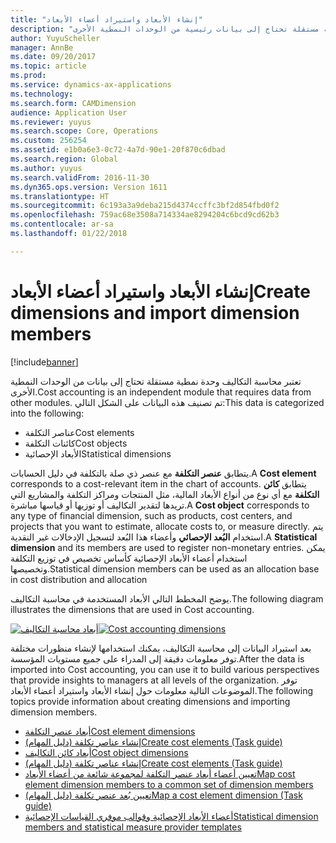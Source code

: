 ```yaml
---
title: "إنشاء الأبعاد واستيراد أعضاء الأبعاد"
description: "تعتبر محاسبة التكاليف وحدة نمطية مستقلة تحتاج إلى بيانات رئيسية من الوحدات النمطية الأخرى."
author: YuyuScheller
manager: AnnBe
ms.date: 09/20/2017
ms.topic: article
ms.prod: 
ms.service: dynamics-ax-applications
ms.technology: 
ms.search.form: CAMDimension
audience: Application User
ms.reviewer: yuyus
ms.search.scope: Core, Operations
ms.custom: 256254
ms.assetid: e1b0a6e3-0c72-4a7d-90e1-20f870c6dbad
ms.search.region: Global
ms.author: yuyus
ms.search.validFrom: 2016-11-30
ms.dyn365.ops.version: Version 1611
ms.translationtype: HT
ms.sourcegitcommit: 6c193a3a9deba215d4374ccffc3bf2d854fbd0f2
ms.openlocfilehash: 759ac68e3508a714334ae8294204c6bcd9cd62b3
ms.contentlocale: ar-sa
ms.lasthandoff: 01/22/2018

---
```


# <a name="create-dimensions-and-import-dimension-members"></a><span data-ttu-id="80832-103">إنشاء الأبعاد واستيراد أعضاء الأبعاد</span><span class="sxs-lookup"><span data-stu-id="80832-103">Create dimensions and import dimension members</span></span>

[!include[banner](../includes/banner.md)]

<span data-ttu-id="80832-104">تعتبر محاسبة التكاليف وحدة نمطية مستقلة تحتاج إلى بيانات من الوحدات النمطية الأخرى.</span><span class="sxs-lookup"><span data-stu-id="80832-104">Cost accounting is an independent module that requires data from other modules.</span></span> <span data-ttu-id="80832-105">تم تصنيف هذه البيانات على الشكل التالي:</span><span class="sxs-lookup"><span data-stu-id="80832-105">This data is categorized into the following:</span></span>

-  <span data-ttu-id="80832-106">عناصر التكلفة</span><span class="sxs-lookup"><span data-stu-id="80832-106">Cost elements</span></span>
-  <span data-ttu-id="80832-107">كائنات التكلفة</span><span class="sxs-lookup"><span data-stu-id="80832-107">Cost objects</span></span>
-  <span data-ttu-id="80832-108">الأبعاد الإحصائية</span><span class="sxs-lookup"><span data-stu-id="80832-108">Statistical dimensions</span></span>

<span data-ttu-id="80832-109">يتطابق **عنصر التكلفة** مع عنصر ذي صلة بالتكلفة في دليل الحسابات.</span><span class="sxs-lookup"><span data-stu-id="80832-109">A **Cost element** corresponds to a cost-relevant item in the chart of accounts.</span></span> <span data-ttu-id="80832-110">يتطابق **كائن التكلفة** مع أي نوع من أنواع الأبعاد المالية، مثل المنتجات ومراكز التكلفة والمشاريع التي تريدها لتقدير التكاليف أو توزيها أو قياسها مباشرة.</span><span class="sxs-lookup"><span data-stu-id="80832-110">A **Cost object** corresponds to any type of financial dimension, such as products, cost centers, and projects that you want to estimate, allocate costs to, or measure directly.</span></span> <span data-ttu-id="80832-111">يتم استخدام **البُعد الإحصائي** وأعضاء هذا البُعد لتسجيل الإدخالات غير النقدية.</span><span class="sxs-lookup"><span data-stu-id="80832-111">A **Statistical dimension** and its members are used to register non-monetary entries.</span></span> <span data-ttu-id="80832-112">يمكن استخدام أعضاء الأبعاد الإحصائية كأساس تخصيص في توزيع التكلفة وتخصيصها.</span><span class="sxs-lookup"><span data-stu-id="80832-112">Statistical dimension members can be used as an allocation base in cost distribution and allocation</span></span> 

<span data-ttu-id="80832-113">يوضح المخطط التالي الأبعاد المستخدمة في محاسبة التكاليف.</span><span class="sxs-lookup"><span data-stu-id="80832-113">The following diagram illustrates the dimensions that are used in Cost accounting.</span></span>

<span data-ttu-id="80832-114">[![أبعاد محاسبة التكاليف](./media/cost-eos-dimensions.png)](./media/cost-eos-dimensions.png)</span><span class="sxs-lookup"><span data-stu-id="80832-114">[![Cost accounting dimensions](./media/cost-eos-dimensions.png)](./media/cost-eos-dimensions.png)</span></span>

<span data-ttu-id="80832-115">بعد استيراد البيانات إلى محاسبة التكاليف، يمكنك استخدامها لإنشاء منظورات مختلفة توفر معلومات دقيقة إلى المدراء على جميع مستويات المؤسسة.</span><span class="sxs-lookup"><span data-stu-id="80832-115">After the data is imported into Cost accounting, you can use it to build various perspectives that provide insights to managers at all levels of the organization.</span></span> <span data-ttu-id="80832-116">توفر الموضوعات التالية معلومات حول إنشاء الأبعاد واستيراد أعضاء الأبعاد.</span><span class="sxs-lookup"><span data-stu-id="80832-116">The following topics provide information about creating dimensions and importing dimension members.</span></span> 

-  [<span data-ttu-id="80832-117">أبعاد عنصر التكلفة</span><span class="sxs-lookup"><span data-stu-id="80832-117">Cost element dimensions</span></span>](cost-elements.md)
-  [<span data-ttu-id="80832-118">إنشاء عناصر تكلفة (دليل المهام)</span><span class="sxs-lookup"><span data-stu-id="80832-118">Create cost elements (Task guide)</span></span>](./tasks/create-cost-elements.md)
-  [<span data-ttu-id="80832-119">أبعاد كائن التكاليف</span><span class="sxs-lookup"><span data-stu-id="80832-119">Cost object dimensions</span></span>](cost-objects.md)
-  [<span data-ttu-id="80832-120">إنشاء عناصر تكلفة (دليل المهام)</span><span class="sxs-lookup"><span data-stu-id="80832-120">Create cost elements (Task guide)</span></span>](./tasks/create-cost-objects.md)
-  [<span data-ttu-id="80832-121">تعيين أعضاء أبعاد عنصر التكلفة لمجموعة شائعة من أعضاء الأبعاد</span><span class="sxs-lookup"><span data-stu-id="80832-121">Map cost element dimension members to a common set of dimension members</span></span>](map-cost-elements-dimension-members.md)
-  [<span data-ttu-id="80832-122">تعيين بُعد عنصر تكلفة (دليل المهام)</span><span class="sxs-lookup"><span data-stu-id="80832-122">Map a cost element dimension (Task guide)</span></span>](./tasks/map-cost-element-dimension.md)
-  [<span data-ttu-id="80832-123">أعضاء الأبعاد الإحصائية وقوالب موفري القياسات الإحصائية</span><span class="sxs-lookup"><span data-stu-id="80832-123">Statistical dimension members and statistical measure provider templates</span></span>](statistical-measure-provider-template.md)







